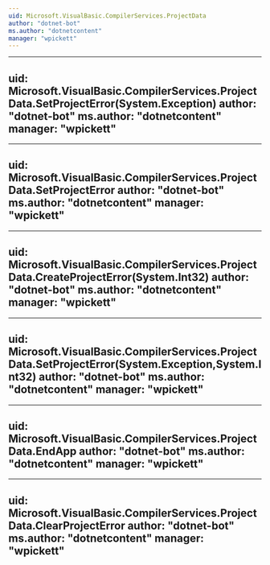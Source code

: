 ```yaml
---
uid: Microsoft.VisualBasic.CompilerServices.ProjectData
author: "dotnet-bot"
ms.author: "dotnetcontent"
manager: "wpickett"
---
```


---
uid: Microsoft.VisualBasic.CompilerServices.ProjectData.SetProjectError(System.Exception)
author: "dotnet-bot"
ms.author: "dotnetcontent"
manager: "wpickett"
---

---
uid: Microsoft.VisualBasic.CompilerServices.ProjectData.SetProjectError
author: "dotnet-bot"
ms.author: "dotnetcontent"
manager: "wpickett"
---

---
uid: Microsoft.VisualBasic.CompilerServices.ProjectData.CreateProjectError(System.Int32)
author: "dotnet-bot"
ms.author: "dotnetcontent"
manager: "wpickett"
---

---
uid: Microsoft.VisualBasic.CompilerServices.ProjectData.SetProjectError(System.Exception,System.Int32)
author: "dotnet-bot"
ms.author: "dotnetcontent"
manager: "wpickett"
---

---
uid: Microsoft.VisualBasic.CompilerServices.ProjectData.EndApp
author: "dotnet-bot"
ms.author: "dotnetcontent"
manager: "wpickett"
---

---
uid: Microsoft.VisualBasic.CompilerServices.ProjectData.ClearProjectError
author: "dotnet-bot"
ms.author: "dotnetcontent"
manager: "wpickett"
---
